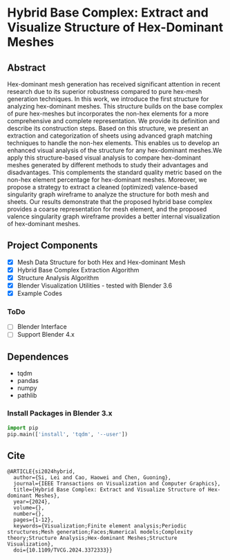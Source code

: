 # Hybrid Base Complex: Extract and Visualize Structure of Hex-Dominant Meshes

## Abstract
Hex-dominant mesh generation has received significant attention in recent research due to its superior robustness compared to pure hex-mesh generation techniques. In this work, we introduce the first structure for analyzing hex-dominant meshes. This structure builds on the base complex of pure hex-meshes but incorporates the non-hex elements for a more comprehensive and complete representation. We provide its definition and describe its construction steps. Based on this structure, we present an extraction and categorization of sheets using advanced graph matching techniques to handle the non-hex elements. This enables us to develop an enhanced visual analysis of the structure for any hex-dominant meshes.We apply this structure-based visual analysis to compare hex-dominant meshes generated by different methods to study their advantages and disadvantages. This complements the standard quality metric based on the non-hex element percentage for hex-dominant meshes.
Moreover, we propose a strategy to extract a cleaned (optimized) valence-based singularity graph wireframe to analyze the structure for both mesh and sheets. Our results demonstrate that the proposed hybrid base complex provides a coarse representation for mesh element, and the proposed valence singularity graph wireframe provides a better internal visualization of hex-dominant meshes.

## Project Components
- [x] Mesh Data Structure for both Hex and Hex-dominant Mesh
- [x] Hybrid Base Complex Extraction Algorithm
- [x] Structure Analysis Algorithm
- [x] Blender Visualization Utilities - tested with Blender 3.6
- [x] Example Codes

### ToDo
- [ ] Blender Interface
- [ ] Support Blender 4.x

## Dependences

- tqdm
- pandas
- numpy
- pathlib

### Install Packages in Blender 3.x
```python
import pip
pip.main(['install', 'tqdm', '--user'])
```

## Cite

```
@ARTICLE{si2024hybrid,
  author={Si, Lei and Cao, Haowei and Chen, Guoning},
  journal={IEEE Transactions on Visualization and Computer Graphics}, 
  title={Hybrid Base Complex: Extract and Visualize Structure of Hex-dominant Meshes}, 
  year={2024},
  volume={},
  number={},
  pages={1-12},
  keywords={Visualization;Finite element analysis;Periodic structures;Mesh generation;Faces;Numerical models;Complexity theory;Structure Analysis;Hex-dominant Meshes;Structure Visualization},
  doi={10.1109/TVCG.2024.3372333}}
```

